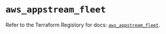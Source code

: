 # `aws_appstream_fleet`

Refer to the Terraform Registory for docs: [`aws_appstream_fleet`](https://registry.terraform.io/providers/hashicorp/aws/5.27.0/docs/resources/appstream_fleet).
